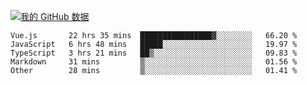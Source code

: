 [![我的 GitHub 数据](https://github-readme-stats.vercel.app/api?username=unbrain&?theme=dark)]()

<!--START_SECTION:waka-->
```text
Vue.js       22 hrs 35 mins  ████████████████▓░░░░░░░░   66.20 % 
JavaScript   6 hrs 48 mins   █████░░░░░░░░░░░░░░░░░░░░   19.97 % 
TypeScript   3 hrs 21 mins   ██▒░░░░░░░░░░░░░░░░░░░░░░   09.83 % 
Markdown     31 mins         ▒░░░░░░░░░░░░░░░░░░░░░░░░   01.56 % 
Other        28 mins         ▒░░░░░░░░░░░░░░░░░░░░░░░░   01.41 % 
```
<!--END_SECTION:waka-->

